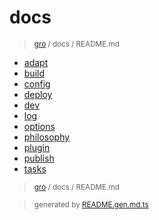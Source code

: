 # docs

> <sub>[gro](/../..) / docs / README.md</sub>

- [adapt](adapt.md)
- [build](build.md)
- [config](config.md)
- [deploy](deploy.md)
- [dev](dev.md)
- [log](log.md)
- [options](options.md)
- [philosophy](philosophy.md)
- [plugin](plugin.md)
- [publish](publish.md)
- [tasks](tasks.md)

> <sub>[gro](/../..) / docs / README.md</sub>

> <sub>generated by [README.gen.md.ts](README.gen.md.ts)</sub>
